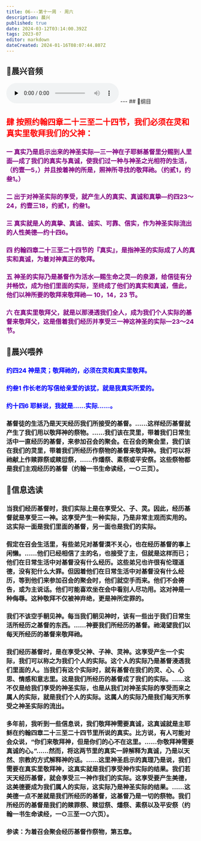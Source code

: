 ```yaml
---
title: 06---第十一周 · 周六
description: 晨兴
published: true
date: 2024-03-12T03:14:00.392Z
tags: 2023-07
editor: markdown
dateCreated: 2024-01-16T08:07:44.807Z
---
```


## 🎵晨兴音频
<audio id="audio" controls="" preload="none">
      <source id="mp3" src="/2023-07/week11/week11day6.mp3">
</audio>
---
## 📖纲目

## <font color=red>肆 按照约翰四章二十三至二十四节，我们必须在灵和真实里敬拜我们的父神：</font>

### <font color=purple>一 真实乃是启示出来的神圣实际—三一神在子耶稣基督里分赐到人里面—成了我们的真实与真诚，使我们过一种与神圣之光相符的生活，（约壹一5，）并且按着神的所是，照神所寻找的敬拜祂。（约贰1，约叁1。）</font>

### <font color=purple>二 出于对神圣实际的享受，就产生人的真实、真诚和真挚—约四23～24，约壹三18，约贰1，约叁1。</font>

### <font color=purple>三 真实就是人的真挚、真诚、诚实、可靠、信实，作为神圣实际流出的人性美德—约十四6。</font>

### <font color=purple>四 约翰四章二十三至二十四节的『真实』，是指神圣的实际成了人的真实和真诚，为着对神真正的敬拜。</font>

### <font color=purple>五 神圣的实际乃是基督作为活水—赐生命之灵—的泉源，给信徒有分并畅饮，成为他们里面的实际，至终成了他们的真实和真诚，借此，他们以神所要的敬拜来敬拜祂— 10，14，23 节。</font>

### <font color=purple>六 在真实里敬拜父，就是以那浸透我们全人，成为我们个人实际的基督来敬拜父，这是借着我们经历并享受三一神这神圣的实际—23～24节。</font>

## 📖晨兴喂养

### <font color=blue>约四24    神是灵；敬拜祂的，必须在灵和真实里敬拜。</font>

### <font color=blue>约叁1    作长老的写信给亲爱的该犹，就是我真实所爱的。</font>

### <font color=blue>约十四6    耶稣说，我就是……实际……。</font>

### 基督徒的生活乃是天天经历我们所接受的基督。……这样经历基督就产生了我们用以敬拜神的祭物。……我们该在灵里，带着我们日常生活中一直经历的基督，来参加召会的聚会。在召会的聚会里，我们该在我们的灵里，带着我们所经历作祭物的基督来敬拜神。我们可以将祂献上作赎罪祭或赎愆祭，……作燔祭、素祭或平安祭。这些祭物都是我们主观经历的基督（约翰一书生命读经，一○三页）。

## 📖信息选读

### 当我们经历基督时，我们实际上是在享受父、子、灵。因此，经历基督就是享受三一神。这享受产生一种实际，乃是非常主观而实用的。这实际一面是我们里面的基督，另一面也是我们的实际。

### 假定在召会生活里，有些弟兄对基督漠不关心，也在经历基督的事上闲懒。……他们已经相信了主的名，也接受了主，但就是这样而已；他们在日常生活中对基督没有什么经历。这些弟兄也许很有伦理道德，没有犯什么大罪。但因着他们在日常生活中对基督没有什么经历，等到他们来参加召会的聚会时，他们就空手而来。他们不会祷告，或为主说话。他们可能喜欢坐在会中看别人尽功用。这对神是一种侮辱。这种敬拜不仅被神弃绝，更是神所定罪的。

### 我们不该空手朝见神。每当我们朝见神时，该有一些出于我们日常生活所经历之基督的东西。……神要我们所经历的基督。祂渴望我们以每天所经历的基督来敬拜祂。

### 我们经历基督时，是在享受父神、子神、灵神。这享受产生一个实际，我们可以称之为我们个人的实际。这个人的实际乃是基督浸透我们里面的人。当我们有这个实际时，就有基督在我们的灵、心、心思、情感和意志里。这是我们所经历的基督成了我们的实际。……这不仅是给我们享受的神圣实际，也是从我们对神圣实际的享受而来之属人的实际，就是我们个人的实际。这属人的实际乃是我们每天所享受之神圣实际的流出。

### 多年前，我听到一些信息说，我们敬拜神需要真诚，这真诚就是主耶稣在约翰四章二十三至二十四节里所说的真实。比方说，有人可能对会众说，“你们来敬拜神，但是你们的心不在这里。……你敬拜神需要真诚的心。”……然而，将这两节里的真实一辞解释为真诚，乃是以天然、宗教的方式解释神的话。……这里神圣启示的真理乃是说，我们需要在真实里敬拜神，这真实就是我们享受神作实际的结果。我们若天天经历基督，就会享受三一神作我们的实际。这享受要产生美德，这美德要成为我们属人的实际，这实际乃是神圣实际的结果。……这美德一点不差就是我们所经历的基督，这基督乃是一切的祭物。我们所经历的基督是我们的赎罪祭、赎愆祭、燔祭、素祭以及平安祭（约翰一书生命读经，一○三至一○六页）。

### 参读：为着召会聚会经历基督作祭物，第五章。
<!-- Google tag (gtag.js) -->
<script async src="https://www.googletagmanager.com/gtag/js?id=G-1P8709Z16T"></script>
<script>
  window.dataLayer = window.dataLayer || [];
  function gtag(){dataLayer.push(arguments);}
  gtag('js', new Date());

  gtag('config', 'G-1P8709Z16T');
</script>